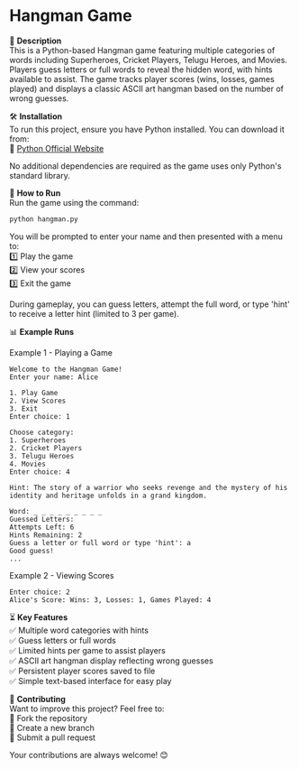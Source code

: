 # Hangman Game

📌 **Description**  
This is a Python-based Hangman game featuring multiple categories of words including Superheroes, Cricket Players, Telugu Heroes, and Movies. Players guess letters or full words to reveal the hidden word, with hints available to assist. The game tracks player scores (wins, losses, games played) and displays a classic ASCII art hangman based on the number of wrong guesses.

🛠 **Installation**  
To run this project, ensure you have Python installed. You can download it from:  
🔗 [Python Official Website](https://www.python.org/downloads/)

No additional dependencies are required as the game uses only Python's standard library.

🚀 **How to Run**  
Run the game using the command:

```bash
python hangman.py
```

You will be prompted to enter your name and then presented with a menu to:  
1️⃣ Play the game  
2️⃣ View your scores  
3️⃣ Exit the game

During gameplay, you can guess letters, attempt the full word, or type 'hint' to receive a letter hint (limited to 3 per game).

📊 **Example Runs**

Example 1 - Playing a Game  
```
Welcome to the Hangman Game!
Enter your name: Alice

1. Play Game
2. View Scores
3. Exit
Enter choice: 1

Choose category:
1. Superheroes
2. Cricket Players
3. Telugu Heroes
4. Movies
Enter choice: 4

Hint: The story of a warrior who seeks revenge and the mystery of his identity and heritage unfolds in a grand kingdom.

Word: _ _ _ _ _ _ _ _ _
Guessed Letters: 
Attempts Left: 6
Hints Remaining: 2
Guess a letter or full word or type 'hint': a
Good guess!
...
```

Example 2 - Viewing Scores  
```
Enter choice: 2
Alice's Score: Wins: 3, Losses: 1, Games Played: 4
```

⏳ **Key Features**  
✅ Multiple word categories with hints  
✅ Guess letters or full words  
✅ Limited hints per game to assist players  
✅ ASCII art hangman display reflecting wrong guesses  
✅ Persistent player scores saved to file  
✅ Simple text-based interface for easy play

🤝 **Contributing**  
Want to improve this project? Feel free to:  
🔹 Fork the repository  
🔹 Create a new branch  
🔹 Submit a pull request  

Your contributions are always welcome! 😊
